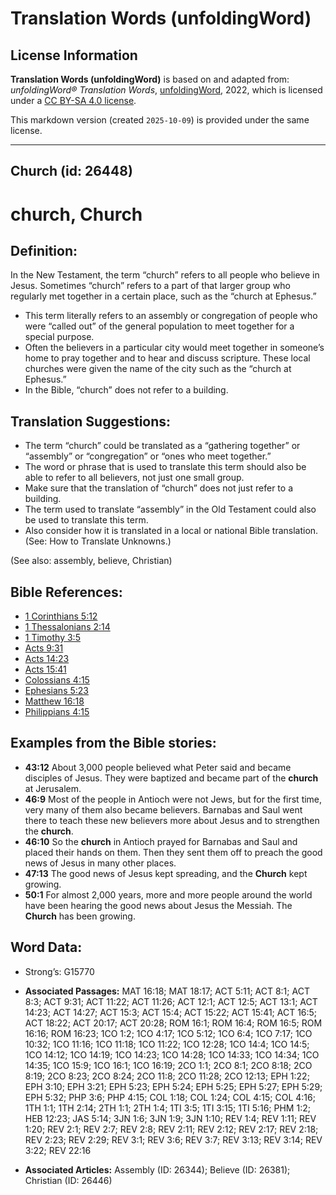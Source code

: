 # Translation Words (unfoldingWord)

## License Information

**Translation Words (unfoldingWord)** is based on and adapted from: _unfoldingWord® Translation Words_, [unfoldingWord](https://unfoldingword.org/utw), 2022, which is licensed under a [CC BY-SA 4.0 license](https://creativecommons.org/licenses/by-sa/4.0/legalcode.en).

This markdown version (created `2025-10-09`) is provided under the same license.



--------------------------------

## Church (id: 26448)

church, Church
==============

Definition:
-----------

In the New Testament, the term “church” refers to all people who believe in Jesus. Sometimes “church” refers to a part of that larger group who regularly met together in a certain place, such as the “church at Ephesus.”

* This term literally refers to an assembly or congregation of people who were “called out” of the general population to meet together for a special purpose.
* Often the believers in a particular city would meet together in someone’s home to pray together and to hear and discuss scripture. These local churches were given the name of the city such as the “church at Ephesus.”
* In the Bible, “church” does not refer to a building.

Translation Suggestions:
------------------------

* The term “church” could be translated as a “gathering together” or “assembly” or “congregation” or “ones who meet together.”
* The word or phrase that is used to translate this term should also be able to refer to all believers, not just one small group.
* Make sure that the translation of “church” does not just refer to a building.
* The term used to translate “assembly” in the Old Testament could also be used to translate this term.
* Also consider how it is translated in a local or national Bible translation. (See: How to Translate Unknowns.)

(See also: assembly, believe, Christian)

Bible References:
-----------------

* [1 Corinthians 5:12](https://ref.ly/1Cor5:12)
* [1 Thessalonians 2:14](https://ref.ly/1Thess2:14)
* [1 Timothy 3:5](https://ref.ly/1Tim3:5)
* [Acts 9:31](https://ref.ly/Acts9:31)
* [Acts 14:23](https://ref.ly/Acts14:23)
* [Acts 15:41](https://ref.ly/Acts15:41)
* [Colossians 4:15](https://ref.ly/Col4:15)
* [Ephesians 5:23](https://ref.ly/Eph5:23)
* [Matthew 16:18](https://ref.ly/Matt16:18)
* [Philippians 4:15](https://ref.ly/Phil4:15)

Examples from the Bible stories:
--------------------------------

* **43:12** About 3,000 people believed what Peter said and became disciples of Jesus. They were baptized and became part of the **church** at Jerusalem.
* **46:9** Most of the people in Antioch were not Jews, but for the first time, very many of them also became believers. Barnabas and Saul went there to teach these new believers more about Jesus and to strengthen the **church**.
* **46:10** So the **church** in Antioch prayed for Barnabas and Saul and placed their hands on them. Then they sent them off to preach the good news of Jesus in many other places.
* **47:13** The good news of Jesus kept spreading, and the **Church** kept growing.
* **50:1** For almost 2,000 years, more and more people around the world have been hearing the good news about Jesus the Messiah. The **Church** has been growing.

Word Data:
----------

* Strong’s: G15770

* **Associated Passages:** MAT 16:18; MAT 18:17; ACT 5:11; ACT 8:1; ACT 8:3; ACT 9:31; ACT 11:22; ACT 11:26; ACT 12:1; ACT 12:5; ACT 13:1; ACT 14:23; ACT 14:27; ACT 15:3; ACT 15:4; ACT 15:22; ACT 15:41; ACT 16:5; ACT 18:22; ACT 20:17; ACT 20:28; ROM 16:1; ROM 16:4; ROM 16:5; ROM 16:16; ROM 16:23; 1CO 1:2; 1CO 4:17; 1CO 5:12; 1CO 6:4; 1CO 7:17; 1CO 10:32; 1CO 11:16; 1CO 11:18; 1CO 11:22; 1CO 12:28; 1CO 14:4; 1CO 14:5; 1CO 14:12; 1CO 14:19; 1CO 14:23; 1CO 14:28; 1CO 14:33; 1CO 14:34; 1CO 14:35; 1CO 15:9; 1CO 16:1; 1CO 16:19; 2CO 1:1; 2CO 8:1; 2CO 8:18; 2CO 8:19; 2CO 8:23; 2CO 8:24; 2CO 11:8; 2CO 11:28; 2CO 12:13; EPH 1:22; EPH 3:10; EPH 3:21; EPH 5:23; EPH 5:24; EPH 5:25; EPH 5:27; EPH 5:29; EPH 5:32; PHP 3:6; PHP 4:15; COL 1:18; COL 1:24; COL 4:15; COL 4:16; 1TH 1:1; 1TH 2:14; 2TH 1:1; 2TH 1:4; 1TI 3:5; 1TI 3:15; 1TI 5:16; PHM 1:2; HEB 12:23; JAS 5:14; 3JN 1:6; 3JN 1:9; 3JN 1:10; REV 1:4; REV 1:11; REV 1:20; REV 2:1; REV 2:7; REV 2:8; REV 2:11; REV 2:12; REV 2:17; REV 2:18; REV 2:23; REV 2:29; REV 3:1; REV 3:6; REV 3:7; REV 3:13; REV 3:14; REV 3:22; REV 22:16
* **Associated Articles:** Assembly (ID: 26344); Believe (ID: 26381); Christian (ID: 26446)

